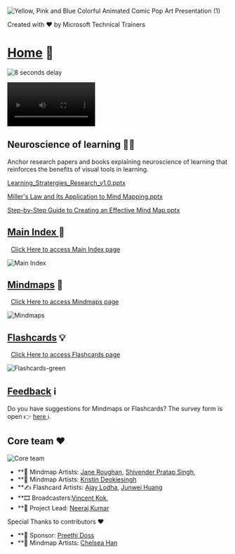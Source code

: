![Yellow, Pink and Blue Colorful Animated Comic Pop Art Presentation (1)](https://github.com/user-attachments/assets/931cbe95-9cb4-4ebf-be33-0c9bf2523288)


Created with ❤️ by Microsoft Technical Trainers

# <a href="README.md">Home</a> 🏡

![8 seconds delay](https://github.com/user-attachments/assets/7c216923-187e-4e5d-9134-384694a9676b)



<video width="200" controls autoplay loop>
  <source src="brainwavemusic.mp4" type="video/mp4">
  Your browser does not support the video tag.
</video>


## Neuroscience of learning 👩‍🏫
Anchor research papers and books explaining neuroscience of learning that reinforces the benefits of visual tools in learning.

[Learning_Stratergies_Research_v1.0.pptx](https://github.com/user-attachments/files/18847484/Learning_Stratergies_Research_v1.0.pptx)

[Miller's Law and Its Application to Mind Mapping.pptx](https://github.com/user-attachments/files/18847488/Miller.s.Law.and.Its.Application.to.Mind.Mapping.pptx)

[Step-by-Step Guide to Creating an Effective Mind Map.pptx](https://github.com/user-attachments/files/18847495/Step-by-Step.Guide.to.Creating.an.Effective.Mind.Map.pptx)

## <a href="mainindex.md">Main Index </a> 📓

<div class="button-container">
  <a href="mainindex.md" class="comic-button">Click Here to access Main Index page </a>
</div>

![Main Index](https://github.com/user-attachments/assets/65ce9737-926a-4c1c-bee6-85186ec035c4)

## <a href="mindmap.md">Mindmaps</a> 🧠

<div class="button-container">
  <a href="mindmap.md" class="comic-button">Click Here to access Mindmaps page </a>
</div>



![Mindmaps](https://github.com/user-attachments/assets/a2e0d01d-1aaf-4e8a-9951-4ba4c741eab7)

## <a href="flashcards.md">Flashcards</a> 💡

<div class="button-container">
  <a href="flashcards.md" class="comic-button"> Click Here to access Flashcards page </a>
</div>



![Flashcards-green](https://github.com/user-attachments/assets/bc2378a4-7af6-4181-9ca5-8579d958962c)



## [Feedback](https://aka.ms/BrainwaveFeedback) ℹ️
Do you have suggestions for Mindmaps or Flashcards? The survey form is open 👉 [here ](https://aka.ms/BrainwaveFeedback)ℹ️.

## Core team ❤️

![Core team](https://github.com/user-attachments/assets/3c0637b9-af65-445b-84a1-a2cf0bde803f)


* **🎨 Mindmap Artists: [Jane Roughan](https://www.linkedin.com/in/jane-roughan/), [Shivender Pratap Singh](https://www.linkedin.com/in/shivender09071987/),
* **🎨 Mindmap Artists: [Kristin Deokiesingh](https://www.linkedin.com/in/sineaddeokiesingh/)
* **✍️ Flashcard Artists: [Ajay Lodha](https://www.linkedin.com/in/alodha100/), [Junwei Huang ](https://www.linkedin.com/in/wbpluto/)
* **🎞️ Broadcasters:[Vincent Kok](https://www.linkedin.com/in/vincekok/), 
* **🙏 Project Lead: [Neeraj Kumar](https://www.linkedin.com/in/neerajtrainer/)

Special Thanks to contributors ❤️

* **🙏 Sponsor: [Preethi Doss](https://www.linkedin.com/in/preethidoss/)
* **🎨 Mindmap Artists: [Chelsea Han](https://www.linkedin.com/in/chelseabhan/) 

